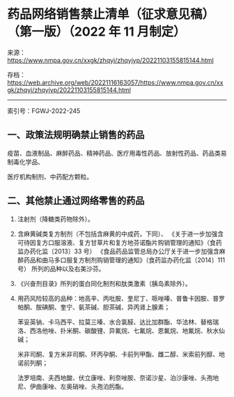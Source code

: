 # 药品网络销售禁止清单（征求意见稿）（第一版）（2022 年 11 月制定）

来源：<https://www.nmpa.gov.cn/xxgk/zhqyj/zhqyjyp/20221103155815144.html>

存档：<https://web.archive.org/web/20221116163057/https://www.nmpa.gov.cn/xxgk/zhqyj/zhqyjyp/20221103155815144.html>

---

索引号：FGWJ-2022-245

## 一、政策法规明确禁止销售的药品

疫苗、血液制品、麻醉药品、精神药品、医疗用毒性药品、放射性药品、药品类易制毒化学品、

医疗机构制剂、中药配方颗粒。

## 二、其他禁止通过网络零售的药品

1. 注射剂（降糖类药物除外）。

1. 含麻黄碱类复方制剂（不包括含麻黄的中成药，下同）、
   《关于进一步加强含可待因复方口服溶液、复方甘草片和复方地芬诺酯片购销管理的通知》（食药监办药化监〔2013〕33 号）
   《食品药品监管总局办公厅关于进一步加强含麻醉药品和曲马多口服复方制剂购销管理的通知》（食药监办药化监〔2014〕111 号）
   所列的品种以及右美沙芬。

1. 《兴奋剂目录》所列的蛋白同化制剂和肽类激素（胰岛素除外）。

1. 用药风险较高的品种：地高辛、丙吡胺、奎尼丁、哌唑嗪、普鲁卡因胺、普罗帕酮、胺碘酮、奎宁、氨茶碱、胆茶碱、异丙肾上腺素；

   苯妥英钠、卡马西平、拉莫三嗪、水合氯醛、达比加群酯、华法林、替格瑞洛、西洛他唑、扑米酮、碳酸锂、异氟烷、七氟烷、恩氟烷、地氟烷、秋水仙碱；

   米非司酮、复方米非司酮、环丙孕酮、卡前列甲酯、雌二醇、米索前列醇、地诺前列酮；

   法罗培南、夫西地酸、伏立康唑、利奈唑胺、奈诺沙星、泊沙康唑、头孢地尼、伊曲康唑、左奥硝唑、头孢泊肟酯。
